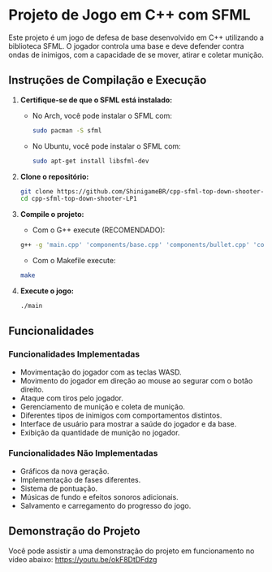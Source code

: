 # Projeto de Jogo em C++ com SFML

Este projeto é um jogo de defesa de base desenvolvido em C++ utilizando a biblioteca SFML. O jogador controla uma base e deve defender contra ondas de inimigos, com a capacidade de se mover, atirar e coletar munição.

## Instruções de Compilação e Execução

1. **Certifique-se de que o SFML está instalado:**

   - No Arch, você pode instalar o SFML com:
     ```bash
     sudo pacman -S sfml
     ```
   - No Ubuntu, você pode instalar o SFML com:
     ```bash
     sudo apt-get install libsfml-dev
     ```

2. **Clone o repositório:**

   ```bash
   git clone https://github.com/ShinigameBR/cpp-sfml-top-down-shooter-LP1.git
   cd cpp-sfml-top-down-shooter-LP1
   ```

3. **Compile o projeto:**

   - Com o G++ execute (RECOMENDADO):

   ```bash
   g++ -g 'main.cpp' 'components/base.cpp' 'components/bullet.cpp' 'components/player.cpp' 'entities/ammo_box.cpp' 'entities/slow_enemy.cpp' 'entities/shooter_enemy.cpp' 'entities/agressive_enemy.cpp' 'entities/explosive_enemy.cpp' 'components/game.cpp' 'components/menu.cpp' -lsfml-graphics -lsfml-audio -lsfml-window -lsfml-system -o 'main'
   ```

   - Com o Makefile execute:

   ```bash
   make
   ```

4. **Execute o jogo:**
   ```bash
   ./main
   ```

## Funcionalidades

### Funcionalidades Implementadas

- Movimentação do jogador com as teclas WASD.
- Movimento do jogador em direção ao mouse ao segurar com o botão direito.
- Ataque com tiros pelo jogador.
- Gerenciamento de munição e coleta de munição.
- Diferentes tipos de inimigos com comportamentos distintos.
- Interface de usuário para mostrar a saúde do jogador e da base.
- Exibição da quantidade de munição no jogador.

### Funcionalidades Não Implementadas

- Gráficos da nova geração.
- Implementação de fases diferentes.
- Sistema de pontuação.
- Músicas de fundo e efeitos sonoros adicionais.
- Salvamento e carregamento do progresso do jogo.

## Demonstração do Projeto

Você pode assistir a uma demonstração do projeto em funcionamento no vídeo abaixo:
https://youtu.be/okF8DtDFdzg